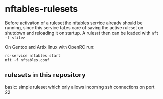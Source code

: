 # nftables-rulesets

Before activation of a ruleset the nftables service already should be running,
since this service takes care of saving the active ruleset on shutdown
and reloading it on startup. A ruleset then can be loaded with `nft -f <file>`

On Gentoo and Artix linux with OpenRC run:

```rc-update add nftables default
rc-service nftables start
nft -f nftables.conf
```

## rulesets in this repository

basic: simple ruleset which only allows incoming ssh connections on port 22
